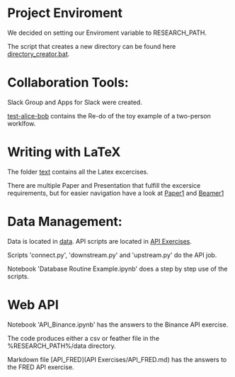 # Project Enviroment
We decided on setting our Enviroment variable to RESEARCH_PATH.

The script that creates a new directory can be found here [directory_creator.bat](directory_creator.bat).

# Collaboration Tools:
Slack Group and Apps for Slack were created.

[test-alice-bob](test-alice-bob) contains the Re-do of the toy example of a two-person worklfow.

# Writing with LaTeX
The folder [text](text) contains all the Latex excercises.

There are multiple Paper and Presentation that fulfill the excersice requirements, but for easier navigation have a look at [Paper1](text/paper/Paper1.pdf) and [Beamer1](text/presentation/beamer1.pdf)

# Data Management:
Data is located in [data](data).
API scripts are located in [API Exercises](API%2520Excercises).

Scripts 'connect.py', 'downstream.py' and 'upstream.py' do the API job.

Notebook 'Database Routine Example.ipynb' does a step by step use of the scripts.

# Web API
Notebook 'API_Binance.ipynb' has the answers to the Binance API exercise. 

The code produces either a csv or feather file in the %RESEARCH_PATH%/data directory.

Markdown file [API_FRED](API Exercises/API_FRED.md) has the answers to the FRED API exercise.
